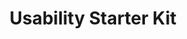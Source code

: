 ---
# This topic lives at
# https://digital.gov/topics/usability-starter-kit

# Topic Title
title: "Usability Starter Kit"

# description — keep it short and clear
summary: ""

# Weight
weight: 1

# For more information on managing topics,
# see https://github.com/GSA/digitalgov.gov/wiki/topics
---